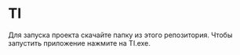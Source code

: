 # TI
Для запуска проекта скачайте папку из этого репозитория.
Чтобы запустить приложение нажмите на TI.exe.
